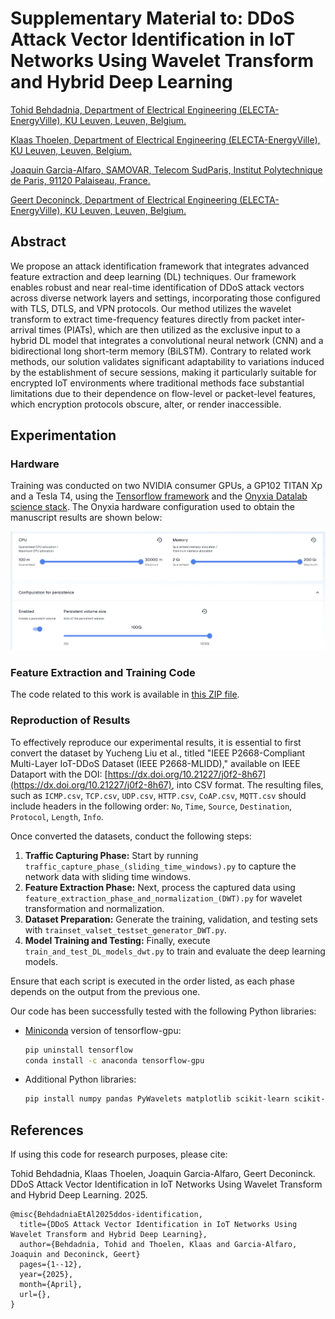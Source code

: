 Supplementary Material to: DDoS Attack Vector Identification in IoT Networks Using Wavelet Transform and Hybrid Deep Learning
===

<a href="https://www.esat.kuleuven.be/electa/research-assistants/00148738">Tohid Behdadnia, Department of Electrical Engineering (ELECTA-EnergyVille), KU Leuven, Leuven, Belgium.</a>

<a href="https://www.esat.kuleuven.be/electa/post-doctoral-researchers/00053284">Klaas Thoelen, Department of Electrical Engineering (ELECTA-EnergyVille), KU Leuven, Leuven, Belgium.</a>

<a href="http://j.mp/jgalfaro">Joaquin Garcia-Alfaro, SAMOVAR, Telecom SudParis, Institut Polytechnique de Paris, 91120 Palaiseau, France.</a>

<a href="https://www.kuleuven.be/wieiswie/en/person/00004317">Geert Deconinck, Department of Electrical Engineering (ELECTA-EnergyVille), KU Leuven, Leuven, Belgium.</a>



## Abstract

We propose an attack identification framework that integrates advanced feature extraction and deep learning (DL) techniques. Our framework enables robust and near real-time identification of DDoS attack vectors across diverse network layers and settings, incorporating those configured with TLS, DTLS, and VPN protocols. Our method utilizes the wavelet transform to extract time-frequency features directly from packet inter-arrival times (PIATs), which are then utilized as the exclusive input to a hybrid DL model that integrates a convolutional neural network (CNN) and a bidirectional long short-term memory (BiLSTM). Contrary to related work methods, our solution validates significant adaptability to variations induced by the establishment of secure sessions, making it particularly suitable for encrypted IoT environments where traditional methods face substantial limitations due to their dependence on flow-level or packet-level features, which encryption protocols obscure, alter, or render inaccessible.


## Experimentation

### Hardware

Training was conducted on two NVIDIA consumer GPUs, a GP102 TITAN Xp and a Tesla T4, using the <a href="https://www.tensorflow.org/">Tensorflow framework</a> and the <a href="https://www.onyxia.sh/">Onyxia Datalab science stack</a>. The Onyxia hardware configuration used to obtain the manuscript results are shown below:

![](img/onyxiasetup.png?raw=true)

### Feature Extraction and Training Code

The code related to this work is available in <a href="https://github.com/TohidBehdadnia/IoT_AVI/blob/main/code/codebase.zip">this ZIP file</a>.

### Reproduction of Results

To effectively reproduce our experimental results, it is essential to first convert the dataset by Yucheng Liu et al., titled "IEEE P2668-Compliant Multi-Layer IoT-DDoS Dataset (IEEE P2668-MLIDD)," available on IEEE Dataport with the DOI: [https://dx.doi.org/10.21227/j0f2-8h67](https://dx.doi.org/10.21227/j0f2-8h67), into CSV format. The resulting files, such as `ICMP.csv`, `TCP.csv`, `UDP.csv`, `HTTP.csv`, `CoAP.csv`, `MQTT.csv` should include headers in the following order: `No`, `Time`, `Source`, `Destination`, `Protocol`, `Length`, `Info`.

Once converted the datasets, conduct the following steps:

1. **Traffic Capturing Phase:** Start by running `traffic_capture_phase_(sliding_time_windows).py` to capture the network data with sliding time windows.
2. **Feature Extraction Phase:** Next, process the captured data using `feature_extraction_phase_and_normalization_(DWT).py` for wavelet transformation and normalization.
3. **Dataset Preparation:** Generate the training, validation, and testing sets with `trainset_valset_testset_generator_DWT.py`.
4. **Model Training and Testing:** Finally, execute `train_and_test_DL_models_dwt.py` to train and evaluate the deep learning models.

Ensure that each script is executed in the order listed, as each phase depends on the output from the previous one.

Our code has been successfully tested with the following Python libraries:

- <a href="https://docs.anaconda.com/miniconda/">Miniconda</a> version of tensorflow-gpu:
  ```bash
  pip uninstall tensorflow
  conda install -c anaconda tensorflow-gpu
  ```
- Additional Python libraries:
  ```bash
  pip install numpy pandas PyWavelets matplotlib scikit-learn scikit-image seaborn imbalanced-learn optuna
  ```

## References

If using this code for research purposes, please cite:

Tohid Behdadnia, Klaas Thoelen, Joaquin Garcia-Alfaro, Geert Deconinck. DDoS Attack Vector Identification in IoT Networks Using Wavelet Transform and Hybrid Deep Learning. 2025.

```
@misc{BehdadniaEtAl2025ddos-identification,
  title={DDoS Attack Vector Identification in IoT Networks Using Wavelet Transform and Hybrid Deep Learning},
  author={Behdadnia, Tohid and Thoelen, Klaas and Garcia-Alfaro, Joaquin and Deconinck, Geert}
  pages={1--12},
  year={2025},
  month={April},
  url={},
}
```




